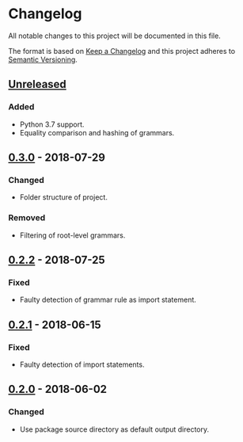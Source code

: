 # Changelog
All notable changes to this project will be documented in this file.

The format is based on [Keep a Changelog](http://keepachangelog.com/en/1.0.0/) and this project
adheres to [Semantic Versioning](http://semver.org/spec/v2.0.0.html).

## [Unreleased]
### Added
- Python 3.7 support.
- Equality comparison and hashing of grammars.

## [0.3.0] - 2018-07-29
### Changed
- Folder structure of project.
### Removed
- Filtering of root-level grammars.

## [0.2.2] - 2018-07-25
### Fixed
- Faulty detection of grammar rule as import statement.

## [0.2.1] - 2018-06-15
### Fixed
- Faulty detection of import statements.

## [0.2.0] - 2018-06-02
### Changed
- Use package source directory as default output directory.

[Unreleased]: https://github.com/ferraith/setuptools-antlr/compare/0.3.0...HEAD
[0.3.0]: https://github.com/ferraith/setuptools-antlr/compare/0.2.2...0.3.0
[0.2.2]: https://github.com/ferraith/setuptools-antlr/compare/0.2.1...0.2.2
[0.2.1]: https://github.com/ferraith/setuptools-antlr/compare/0.2.0...0.2.1
[0.2.0]: https://github.com/ferraith/setuptools-antlr/compare/0.1.2...0.2.0
